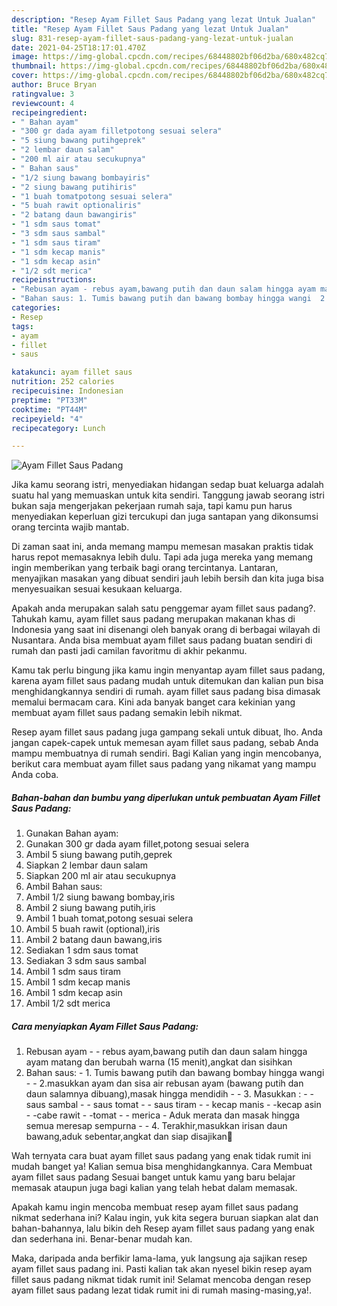```yaml
---
description: "Resep Ayam Fillet Saus Padang yang lezat Untuk Jualan"
title: "Resep Ayam Fillet Saus Padang yang lezat Untuk Jualan"
slug: 831-resep-ayam-fillet-saus-padang-yang-lezat-untuk-jualan
date: 2021-04-25T18:17:01.470Z
image: https://img-global.cpcdn.com/recipes/68448802bf06d2ba/680x482cq70/ayam-fillet-saus-padang-foto-resep-utama.jpg
thumbnail: https://img-global.cpcdn.com/recipes/68448802bf06d2ba/680x482cq70/ayam-fillet-saus-padang-foto-resep-utama.jpg
cover: https://img-global.cpcdn.com/recipes/68448802bf06d2ba/680x482cq70/ayam-fillet-saus-padang-foto-resep-utama.jpg
author: Bruce Bryan
ratingvalue: 3
reviewcount: 4
recipeingredient:
- " Bahan ayam"
- "300 gr dada ayam filletpotong sesuai selera"
- "5 siung bawang putihgeprek"
- "2 lembar daun salam"
- "200 ml air atau secukupnya"
- " Bahan saus"
- "1/2 siung bawang bombayiris"
- "2 siung bawang putihiris"
- "1 buah tomatpotong sesuai selera"
- "5 buah rawit optionaliris"
- "2 batang daun bawangiris"
- "1 sdm saus tomat"
- "3 sdm saus sambal"
- "1 sdm saus tiram"
- "1 sdm kecap manis"
- "1 sdm kecap asin"
- "1/2 sdt merica"
recipeinstructions:
- "Rebusan ayam - rebus ayam,bawang putih dan daun salam hingga ayam matang dan berubah warna (15 menit),angkat dan sisihkan"
- "Bahan saus: 1. Tumis bawang putih dan bawang bombay hingga wangi  2.masukkan ayam dan sisa air rebusan ayam (bawang putih dan daun salamnya dibuang),masak hingga mendidih  3. Masukkan : - saus sambal - saus tomat - saus tiram - kecap manis -kecap asin -cabe rawit -tomat - merica Aduk merata dan masak hingga semua meresap sempurna  4. Terakhir,masukkan irisan daun bawang,aduk sebentar,angkat dan siap disajikan🤗"
categories:
- Resep
tags:
- ayam
- fillet
- saus

katakunci: ayam fillet saus 
nutrition: 252 calories
recipecuisine: Indonesian
preptime: "PT33M"
cooktime: "PT44M"
recipeyield: "4"
recipecategory: Lunch

---
```



![Ayam Fillet Saus Padang](https://img-global.cpcdn.com/recipes/68448802bf06d2ba/680x482cq70/ayam-fillet-saus-padang-foto-resep-utama.jpg)

Jika kamu seorang istri, menyediakan hidangan sedap buat keluarga adalah suatu hal yang memuaskan untuk kita sendiri. Tanggung jawab seorang istri bukan saja mengerjakan pekerjaan rumah saja, tapi kamu pun harus menyediakan keperluan gizi tercukupi dan juga santapan yang dikonsumsi orang tercinta wajib mantab.

Di zaman  saat ini, anda memang mampu memesan masakan praktis tidak harus repot memasaknya lebih dulu. Tapi ada juga mereka yang memang ingin memberikan yang terbaik bagi orang tercintanya. Lantaran, menyajikan masakan yang dibuat sendiri jauh lebih bersih dan kita juga bisa menyesuaikan sesuai kesukaan keluarga. 



Apakah anda merupakan salah satu penggemar ayam fillet saus padang?. Tahukah kamu, ayam fillet saus padang merupakan makanan khas di Indonesia yang saat ini disenangi oleh banyak orang di berbagai wilayah di Nusantara. Anda bisa membuat ayam fillet saus padang buatan sendiri di rumah dan pasti jadi camilan favoritmu di akhir pekanmu.

Kamu tak perlu bingung jika kamu ingin menyantap ayam fillet saus padang, karena ayam fillet saus padang mudah untuk ditemukan dan kalian pun bisa menghidangkannya sendiri di rumah. ayam fillet saus padang bisa dimasak memalui bermacam cara. Kini ada banyak banget cara kekinian yang membuat ayam fillet saus padang semakin lebih nikmat.

Resep ayam fillet saus padang juga gampang sekali untuk dibuat, lho. Anda jangan capek-capek untuk memesan ayam fillet saus padang, sebab Anda mampu membuatnya di rumah sendiri. Bagi Kalian yang ingin mencobanya, berikut cara membuat ayam fillet saus padang yang nikamat yang mampu Anda coba.

<!--inarticleads1-->

##### Bahan-bahan dan bumbu yang diperlukan untuk pembuatan Ayam Fillet Saus Padang:

1. Gunakan  Bahan ayam:
1. Gunakan 300 gr dada ayam fillet,potong sesuai selera
1. Ambil 5 siung bawang putih,geprek
1. Siapkan 2 lembar daun salam
1. Siapkan 200 ml air atau secukupnya
1. Ambil  Bahan saus:
1. Ambil 1/2 siung bawang bombay,iris
1. Ambil 2 siung bawang putih,iris
1. Ambil 1 buah tomat,potong sesuai selera
1. Ambil 5 buah rawit (optional),iris
1. Ambil 2 batang daun bawang,iris
1. Sediakan 1 sdm saus tomat
1. Sediakan 3 sdm saus sambal
1. Ambil 1 sdm saus tiram
1. Ambil 1 sdm kecap manis
1. Ambil 1 sdm kecap asin
1. Ambil 1/2 sdt merica




<!--inarticleads2-->

##### Cara menyiapkan Ayam Fillet Saus Padang:

1. Rebusan ayam - - rebus ayam,bawang putih dan daun salam hingga ayam matang dan berubah warna (15 menit),angkat dan sisihkan
1. Bahan saus: - 1. Tumis bawang putih dan bawang bombay hingga wangi -  - 2.masukkan ayam dan sisa air rebusan ayam (bawang putih dan daun salamnya dibuang),masak hingga mendidih -  - 3. Masukkan : - - saus sambal - - saus tomat - - saus tiram - - kecap manis - -kecap asin - -cabe rawit - -tomat - - merica - Aduk merata dan masak hingga semua meresap sempurna -  - 4. Terakhir,masukkan irisan daun bawang,aduk sebentar,angkat dan siap disajikan🤗




Wah ternyata cara buat ayam fillet saus padang yang enak tidak rumit ini mudah banget ya! Kalian semua bisa menghidangkannya. Cara Membuat ayam fillet saus padang Sesuai banget untuk kamu yang baru belajar memasak ataupun juga bagi kalian yang telah hebat dalam memasak.

Apakah kamu ingin mencoba membuat resep ayam fillet saus padang nikmat sederhana ini? Kalau ingin, yuk kita segera buruan siapkan alat dan bahan-bahannya, lalu bikin deh Resep ayam fillet saus padang yang enak dan sederhana ini. Benar-benar mudah kan. 

Maka, daripada anda berfikir lama-lama, yuk langsung aja sajikan resep ayam fillet saus padang ini. Pasti kalian tak akan nyesel bikin resep ayam fillet saus padang nikmat tidak rumit ini! Selamat mencoba dengan resep ayam fillet saus padang lezat tidak rumit ini di rumah masing-masing,ya!.

